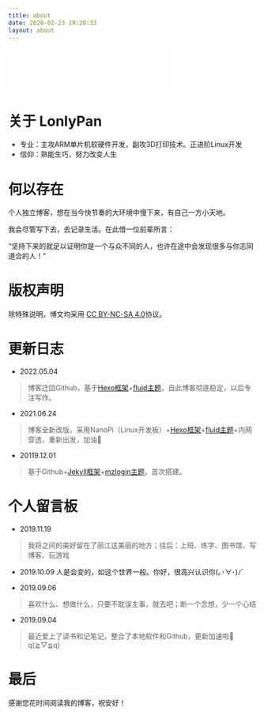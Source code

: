 ```yaml
---
title: about
date: 2020-02-23 19:20:33
layout: about
---
```


<html>
<iframe frameborder="no" border="0" marginwidth="0" marginheight="0" width=320 height=86 src="//music.163.com/outchain/player?type=2&id=513357061&auto=1&height=66"></iframe>
</html>

# 关于 LonlyPan

- 专业：主攻ARM单片机软硬件开发，副攻3D打印技术。正进阶Linux开发
- 信仰：熟能生巧，努力改变人生

# 何以存在

个人独立博客，想在当今快节奏的大环境中慢下来，有自己一方小天地。

我会尽管写下去，去记录生活。在此借一位前辈所言：

“坚持下来的就足以证明你是一个与众不同的人，也许在途中会发现很多与你志同道合的人！”

# 版权声明

除特殊说明，博文均采用 [CC BY-NC-SA 4.0](https://creativecommons.org/licenses/by-nc-sa/4.0/deed.zh)协议。

# 更新日志

- 2022.05.04
> 博客迁回Github，基于[Hexo框架](https://hexo.io/zh-cn/)+[fluid主题](https://github.com/fluid-dev/hexo-theme-fluid)，自此博客彻底稳定，以后专注写作。

- 2021.06.24
> 博客全新改版，采用NanoPi（Linux开发板）+[Hexo框架](https://hexo.io/zh-cn/)+[fluid主题](https://github.com/fluid-dev/hexo-theme-fluid)+内网穿透，重新出发，加油💪

- 20119.12.01
> 基于Github+[Jekyll框架](https://www.jekyll.com.cn/)+[mzlogin主题](https://github.com/mzlogin/mzlogin.github.io)，首次搭建。


# 个人留言板

- 2019.11.19
> 我将之间的美好留在了丽江这美丽的地方；往后：上班、练字、图书馆、写博客、玩游戏

- 2019.10.09
人是会变的，如这个世界一般。你好，很高兴认识你(｡･∀･)ﾉﾞ

- 2019.09.06
> 喜欢什么、想做什么，只要不耽误主事，就去吧；断一个念想，少一个心结

- 2019.09.04
> 最近爱上了读书和记笔记，整合了本地软件和Github，更新加速啦🚀q(≧▽≦q)


# 最后
感谢您花时间阅读我的博客，祝安好！
